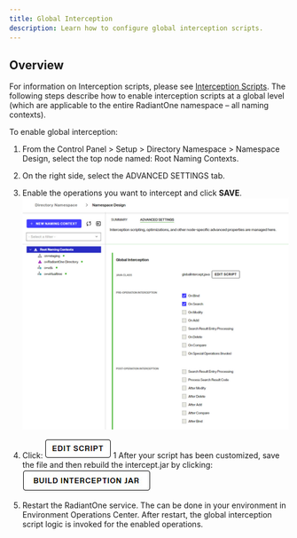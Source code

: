 ```yaml
---
title: Global Interception
description: Learn how to configure global interception scripts. 
---
```


## Overview

For information on Interception scripts, please see [Interception Scripts](../identity-views/view-interception). The following steps describe how to enable interception scripts at a global level (which are applicable to the entire RadiantOne namespace – all naming contexts).

To enable global interception:

1.	From the Control Panel > Setup > Directory Namespace > Namespace Design, select the top node named: Root Naming Contexts.

1.	On the right side, select the ADVANCED SETTINGS tab.
1.	Enable the operations you want to intercept and click **SAVE**.
	 ![Global Interception Script](Media/global-interception.jpg)

1. Click: ![Edit Script](Media/edit-script-button.jpg)
1 After your script has been customized, save the file and then rebuild the intercept.jar by clicking: ![Build Intercept Jar](Media/build-interception-button.jpg) 

1.	Restart the RadiantOne service. The can be done in your environment in Environment Operations Center. After restart, the global interception script logic is invoked for the enabled operations.

